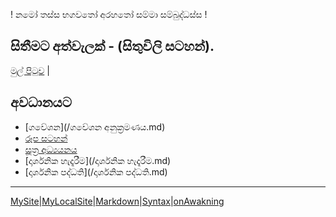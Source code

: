 ! නමෝ තස්ස භගවතෝ අරහතෝ සම්මා සම්බුද්ධස්ස !
## සිතීමට අත්වැලක් - (සිතුවිලි සටහන්).

[මුල් පිටුව](/index.md) |

## අවධානයට

- [ගවේශන](/ගවේශන අනුක්‍රමණය.md)
- [රූප සටහන්](/GA/රූපසටහන්.md)
- [සූත්‍ර අධ්‍යයනය](/suttha/index.md)
- [දාර්ශනික හැදෑරීම](/දාර්ශනික හැදෑරීම.md)
- [දාර්ශනික පද්ධති](/දාර්ශනික පද්ධති.md)

------
[MySite](https://dharmashri.github.io/MySite/)|[MyLocalSite](https://dharmashri.github.io/MyLocalSite/)|[Markdown](https://guides.github.com/features/mastering-markdown/)|[Syntax](/r.md)|[onAwakning](http://buddhaspace.blogspot.com/search/label/On%20Awakening)
